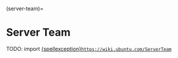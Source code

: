 (server-team)=
# Server Team

TODO: import [{spellexception}`https://wiki.ubuntu.com/ServerTeam`](https://wiki.ubuntu.com/ServerTeam)
